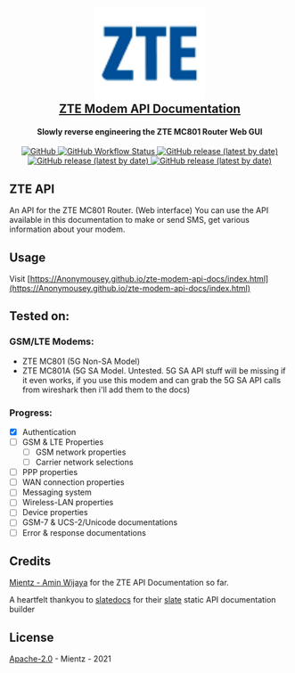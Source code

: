 <h2 align="center">
  <br>
  <img src="source/images/logo_en.png" alt="ZTE" width="200">
  <br>
  <a href="https://mientz.github.io/zte-modem-api-docs/" target="_blank">ZTE Modem API Documentation</a>
  <br>
</h2>
<h4 align="center">Slowly reverse engineering the ZTE MC801 Router Web GUI</h4>

<p align="center">
  <a href="LICENSE">
    <img alt="GitHub" src="https://img.shields.io/github/license/mientz/zte-modem-api-docs?style=flat-square">
  </a>
  <a href="https://mientz.github.io/zte-modem-api-docs/index.html" target="_blank">
    <img alt="GitHub Workflow Status" src="https://img.shields.io/github/workflow/status/mientz/zte-modem-api-docs/Build?style=flat-square">
  </a>
  <a href="https://github.com/mientz/zte-modem-api-docs/releases/latest" target="_blank">
    <img alt="GitHub release (latest by date)" src="https://img.shields.io/github/v/release/mientz/zte-modem-api-docs?style=flat-square">
  </a>
  <a href="https://github.com/slatedocs/slate" target="_blank">
    <img alt="GitHub release (latest by date)" src="https://img.shields.io/badge/made%20with-slatedocs%2Fslate-orange?style=flat-square">
  </a>
  <a href="#" target="_blank">
    <img alt="GitHub release (latest by date)" src="https://img.shields.io/badge/grammar%20pr-welcome-red?style=flat-square">
  </a>
  <br>
</p>

## ZTE API
An API for the ZTE MC801 Router. (Web interface) You can use the API available in this documentation to make or send SMS, get various information about your modem.

## Usage
Visit [https://Anonymousey.github.io/zte-modem-api-docs/index.html](https://Anonymousey.github.io/zte-modem-api-docs/index.html)

## Tested on:

### GSM/LTE Modems:
- ZTE MC801 (5G Non-SA Model)
- ZTE MC801A (5G SA Model. Untested. 5G SA API stuff will be missing if it even works, if you use this modem and can grab the 5G SA API calls from wireshark then i'll add them to the docs) 

### Progress:
- [x] Authentication
- [ ] GSM & LTE Properties
  - [ ] GSM network properties
  - [ ] Carrier network selections
- [ ] PPP properties
- [ ] WAN connection properties
- [ ] Messaging system
- [ ] Wireless-LAN properties
- [ ] Device properties
- [ ] GSM-7 & UCS-2/Unicode documentations
- [ ] Error & response documentations

## Credits
[Mientz - Amin Wijaya](https://mientz.github.io/zte-modem-api-docs/index.html#introduction) for the ZTE API Documentation so far.

A heartfelt thankyou to [slatedocs](https://github.com/slatedocs) for their [slate](https://github.com/slatedocs/slate) static API documentation builder

## License
[Apache-2.0](LICENSE) - Mientz - 2021

